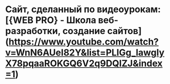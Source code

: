 # Сайт, сделанный по видеоурокам: [{WEB PRO} - Школа веб-разработки, создание сайтов] (https://www.youtube.com/watch?v=WnN6AUeI82Y&list=PLlGg_lawgIyX78pqaaROKGQ6V2q9DQIZJ&index=1)